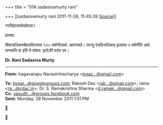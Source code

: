 +++
title = "014 sadasivamurty rani"

+++
[[sadasivamurty rani	2011-11-28, 15:45:39 [Source](https://groups.google.com/g/bvparishat/c/hAUQNib00zw)]]



नरसिंहाचार्यमहोदया:!

प्रणामा:  

विंशत्यधिकवर्षशतमित्यस्य १२० वर्षाणीत्यर्थ: अवगम्यते। परन्तु पंचदिनाधिकम् इत्यस्य ५ वर्षणीति अर्थ: सम्भवति वा इति मे संशय: इतोऽपि वर्तत एव।  



**Dr. Rani Sadasiva Murty**

  

------------------------------------------------------------------------

**From:** Iragavarapu Narasimhacharya \<[insac...@gmail.com]()\>  

**To:** [bvpar...@googlegroups.com](); Rakesh Das \<[rak...@gmail.com]()\>; rama \<[ra...@cdac.in]()\>; Dr. S. Ramakrishna Sharma \<[d.ramak...@gmail.com]()\>  
**Cc:** [vasudh...@groups.facebook.com]()  
**Sent:** Monday, 28 November 2011 1:51 PM





